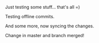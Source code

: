 Just testing some stuff... that's all =)

Testing offline commits.

And some more, now syncing the changes.

Change in master and branch merged!
